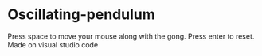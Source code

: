 # Oscillating-pendulum
Press space to move your mouse along with the gong. Press enter to reset. Made on visual studio code

